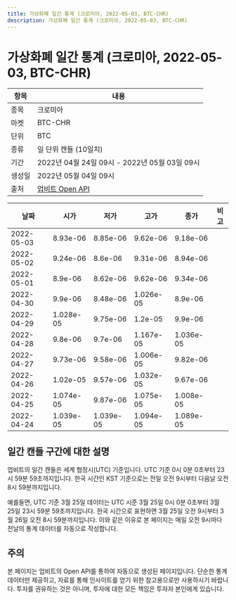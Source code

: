 ```yaml
---
title: 가상화폐 일간 통계 (크로미아, 2022-05-03, BTC-CHR)
description: 가상화폐 일간 통계 (크로미아, 2022-05-03, BTC-CHR)
---
```



가상화폐 일간 통계 (크로미아, 2022-05-03, BTC-CHR)
===

|항목|내용|
|--|--|
|종목|크로미아|
|마켓|BTC-CHR|
|단위|BTC|
|종류|일 단위 캔들 (10일치)|
|기간|2022년 04월 24일 09시 - 2022년 05월 03일 09시|
|생성일|2022년 05월 04일 09시|
|출처|[업비트 Open API](https://docs.upbit.com)|


|날짜|시가|저가|고가|종가|비고|
|--|--|--|--|--|--|
|2022-05-03|8.93e-06|8.85e-06|9.62e-06|9.18e-06|    |
|2022-05-02|9.24e-06|8.6e-06|9.31e-06|8.94e-06|    |
|2022-05-01|8.9e-06|8.62e-06|9.62e-06|9.34e-06|    |
|2022-04-30|9.9e-06|8.48e-06|1.026e-05|8.9e-06|    |
|2022-04-29|1.028e-05|9.75e-06|1.2e-05|9.9e-06|    |
|2022-04-28|9.8e-06|9.7e-06|1.167e-05|1.036e-05|    |
|2022-04-27|9.73e-06|9.58e-06|1.006e-05|9.82e-06|    |
|2022-04-26|1.02e-05|9.57e-06|1.032e-05|9.67e-06|    |
|2022-04-25|1.074e-05|9.87e-06|1.075e-05|1.008e-05|    |
|2022-04-24|1.039e-05|1.039e-05|1.094e-05|1.089e-05|    |


일간 캔들 구간에 대한 설명
---


업비트의 일간 캔들은 세계 협정시(UTC) 기준입니다. 
UTC 기준 0시 0분 0초부터 23시 59분 59초까지입니다. 
한국 시간인 KST 기준으로는 전일 오전 9시부터 다음날 오전 8시 59분까지입니다. 


예를들면, UTC 기준 3월 25일 데이터는 UTC 시준 3월 25일 0시 0분 0초부터 3월 25일 23시 59분 59초까지입니다. 
한국 시간으로 표현하면 3월 25일 오전 9시부터 3월 26일 오전 8시 59분까지입니다. 
이와 같은 이유로 본 페이지는 매일 오전 9시마다 전날의 통계 데이터를 자동으로 작성합니다. 


주의
---


본 페이지는 업비트의 Open API를 통하여 자동으로 생성된 페이지입니다. 
단순한 통계 데이터만 제공하고, 자료를 통해 인사이트를 얻기 위한 참고용으로만 사용하시기 바랍니다. 
투자를 권유하는 것은 아니며, 투자에 대한 모든 책임은 투자자 본인에게 있습니다. 

